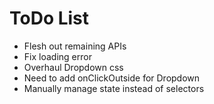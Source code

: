 # ToDo List 

* Flesh out remaining APIs
* Fix loading error
* Overhaul Dropdown css
* Need to add onClickOutside for Dropdown
* Manually manage state instead of selectors